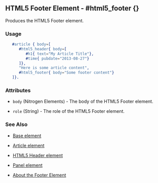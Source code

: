 

## HTML5 Footer Element - #html5_footer {}

  Produces the HTML5 Footer element.

### Usage

```erlang
   #article { body=[
      #html5_header{ body=[
         #h1{ text="My Article Title"},
         #time{ pubdate="2013-08-27"}
      ]},
      "Here is some article content",
      #html5_footer{ body="Some footer content"}
   ]}.

```

### Attributes

   * `body` (Nitrogen Elements) - The body of the HTML5 Footer element.

   * `role` (String) - The role of the HTML5 Footer element.

### See Also

 *  [Base element](./base.html)

 *  [Article element](article.html)

 *  [HTML5 Header element](html5_header.html)

 *  [Panel element](panel.html)

 *  [About the Footer Element](http://html5doctor.com/the-footer-element/)
